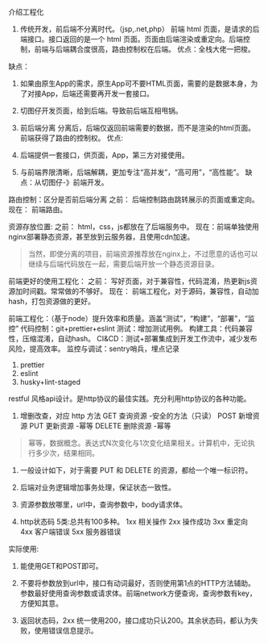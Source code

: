 介绍工程化



1. 传统开发，前后端不分离时代。（jsp,.net,php）
   前端 html 页面，是请求的后端接口。接口返回的是一个 html 页面。页面由后端渲染或重定向。后端控制，前端与后端耦合度很高，路由控制权在后端。
优点：全栈大佬一把梭。

缺点：
1. 如果由原生App的需求，原生App可不要HTML页面，需要的是数据本身，为了对接App，后端还需要再开发一套接口。
2.  切图仔开发页面，给到后端。导致前后端互相甩锅。


2. 前后端分离
分离后，后端仅返回前端需要的数据，而不是渲染的html页面。前端获得了路由的控制权。
优点: 
1. 后端提供一套接口，供页面，App，第三方对接使用。
2. 与前端界限清晰，后端解耦，更加专注“高并发”，“高可用”，“高性能”。
缺点：从切图仔-》前端开发。

路由控制：区分是否前后端分离
之前： 后端控制路由跳转展示的页面或重定向。
现在： 前端路由。

资源存放位置:
之前： html，css，js都放在了后端服务中。
现在：前端单独使用nginx部署静态资源，甚至放到云服务器，且使用cdn加速。
> 当然，即使分离的项目，前端资源推荐放在nginx上，不过愿意的话也可以继续与后端代码放在一起，需要后端开放一个静态资源目录。 

前端更好的使用工程化：
之前： 写好页面，对于兼容性，代码混淆，热更新js资源加时间戳。常常做的不够好。
现在： 前端工程化，对于源码，兼容性，自动加hash，打包资源做的更好。


前端工程化：（基于node）提升效率和质量。涵盖“测试”，“构建”，“部署”，“监控”
代码控制：git+prettier+eslint
测试：增加测试用例。
构建工具：代码兼容性，压缩混淆，自动hash。
CI&CD：测试+部署集成到开发工作流中，减少发布风险，提高效率。
监控与调试：sentry哨兵，埋点记录
 

 1. prettier
 2. eslint
 3. husky+lint-staged


 













restful 风格api设计。是http协议的最佳实践。充分利用http协议的各种功能。

1. 增删改查，对应 http 方法
   GET 查询资源 -安全的方法（只读）
   POST 新增资源
   PUT 更新资源 -幂等
   DELETE 删除资源 -幂等

> 幂等，数据概念。表达式N次变化与1次变化结果相关。计算机中，无论执行多少次，结果相同。
1. 一般设计如下，对于需要 PUT 和 DELETE 的资源，都给一个唯一标识符。
2. 后端对业务逻辑增加事务处理，保证状态一致性。


2. 资源参数放哪里，url中，查询参数中，body请求体。

3. http状态码
5类:总共有100多种。
1xx 相关操作
2xx 操作成功
3xx 重定向
4xx 客户端错误
5xx 服务器错误



实际使用:
1. 能使用GET和POST即可。
2. 不要将参数放到url中，接口有动词最好，否则使用第1点的HTTP方法辅助。   参数最好使用查询参数或请求体。前端network方便查询，查询参数有key，方便知其意。

3. 返回状态码，2xx 统一使用200，接口成功只认200。其余状态码，都认为失败，使用错误信息提示。




